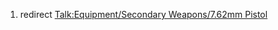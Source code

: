 1.  redirect [Talk:Equipment/Secondary Weapons/7.62mm
    Pistol](Talk:Equipment/Secondary_Weapons/7.62mm_Pistol "wikilink")